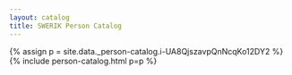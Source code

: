 ```yaml
---
layout: catalog
title: SWERIK Person Catalog
---
```

{% assign p = site.data._person-catalog.i-UA8QjszavpQnNcqKo12DY2 %}
{% include person-catalog.html p=p %}

